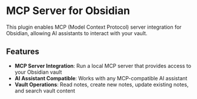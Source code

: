 # MCP Server for Obsidian

This plugin enables MCP (Model Context Protocol) server integration for Obsidian, allowing AI assistants to interact with your vault.

## Features

- **MCP Server Integration**: Run a local MCP server that provides access to your Obsidian vault
- **AI Assistant Compatible**: Works with any MCP-compatible AI assistant
- **Vault Operations**: Read notes, create new notes, update existing notes, and search vault content

